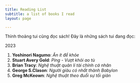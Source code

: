 ```yaml
---
title: Reading List
subtitle: a list of books I read
layout: page

---
```


Thỉnh thoảng tui cũng đọc sách! Đây là những sách tui đang đọc:

2023

1. **Yoshinori Nagumo**: *Ăn ít để khỏe*
2. **Stuart Avery Gold**: *Ping - Vượt khỏi ao tù*
3. **Brian Tracy**: *Nghệ thuật quản lí tài chính cá nhân*
4. **George S.Clason**: *Người giàu có nhất thành Babylon*
5. **Greg McKeown**: *Nghệ thuật theo đuổi sự tối giản*



